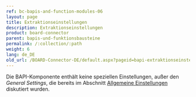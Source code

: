 ```yaml
---
ref: bc-bapis-and-function-modules-06
layout: page
title: Extraktionseinstellungen
description: Extraktionseinstellungen
product: board-connector
parent: bapis-und-funktionsbausteine
permalink: /:collection/:path
weight: 6
lang: de_DE
old_url: /BOARD-Connector-DE/default.aspx?pageid=bapi-extraktionseinstellungen
---
```


Die BAPI-Komponente enthält keine speziellen Einstellungen, außer den *General Settings*, die bereits im Abschnitt [Allgemeine Einstellungen](../erste-schritte/allgemeine-einstellungen) diskutiert wurden.

